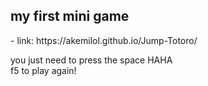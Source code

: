 <h2> my first mini game </h2> 
 - link: https://akemilol.github.io/Jump-Totoro/
 <p> you just need to press the space HAHA <br>
 f5 to play again! </p>
